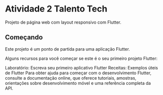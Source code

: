 # Atividade 2 Talento Tech

Projeto de página web com layout responsivo com Flutter.

## Começando
Este projeto é um ponto de partida para uma aplicação Flutter.

Alguns recursos para você começar se este é o seu primeiro projeto Flutter:

Laboratório: Escreva seu primeiro aplicativo Flutter
Receitas: Exemplos úteis de Flutter
Para obter ajuda para começar com o desenvolvimento Flutter, consulte a documentação online, que oferece tutoriais, amostras, orientações sobre desenvolvimento móvel e uma referência completa da API.
